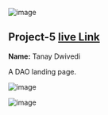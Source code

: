 ![image](https://img.shields.io/badge/project-5-red)

## Project-5  [live Link](https://tanay123456789.github.io/DAO/)

**Name:** Tanay Dwivedi

A DAO landing page.

![image](https://img.shields.io/badge/INeuron-LearnCodeOnline-brightgreen)

![image](https://img.shields.io/badge/Full%20stack%20JS%20bootcamp-Hitesh%20Chaudhary-lightgrey)
